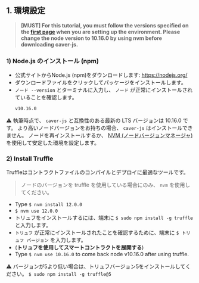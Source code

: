 ## 1. 環境設定 <a id="1-environment-setup"></a>

> **\[MUST\] For this tutorial, you must follow the versions specified on the [first page](https://docs.klaytn.foundation/dapp/tutorials/count-dapp#testing-environment) when you are setting up the environment. Please change the node version to 10.16.0 by using nvm before downloading caver-js.**

### 1) Node.js のインストール (npm) <a id="1-install-node-js-npm"></a>

- 公式サイトからNode.js (npm)をダウンロードします: https://nodejs.org/
- ダウンロードファイルをクリックしてパッケージをインストールします。
- `ノード --version` とターミナルに入力し、 `ノード` が正常にインストールされていることを確認します。
    ```
    v10.16.0
    ```

&#9888; 執筆時点で、 `caver-js` と互換性のある最新の LTS バージョンは 10.16.0 です。 より高いノードバージョンをお持ちの場合、 `caver-js` はインストールできません。 ノードを再インストールするか、 [NVM (ノードバージョンマネージャ)](https://github.com/nvm-sh/nvm) を使用して安定した環境を設定します。

### 2) Install Truffle <a id="2-install-truffle"></a>
Truffleはコントラクトファイルのコンパイルとデプロイに最適なツールです。

> ノードのバージョンを truffle を使用している場合にのみ、 `nvm` を使用してください。

- Type `$ nvm install 12.0.0`
- `$ nvm use 12.0.0`
- トリュフをインストールするには、端末に `$ sudo npm install -g truffle` と入力します。
- `トリュフ` が正常にインストールされたことを確認するために、端末に `$ トリュフ バージョン` を入力します。
- (**トリュフを使用してスマートコントラクトを展開する**)
- Type `$ nvm use 10.16.0` to come back node v10.16.0 after using truffle.

&#9888; バージョンが5より低い場合は、トリュフバージョン5をインストールしてください。 `$ sudo npm install -g truffle@5`
